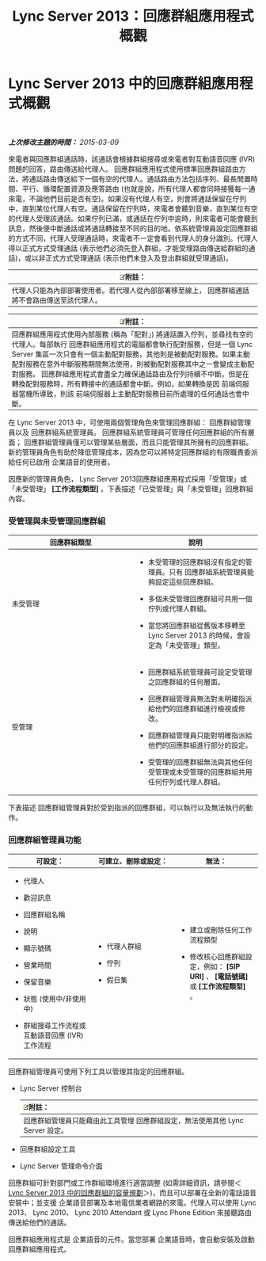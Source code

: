 ﻿---
title: Lync Server 2013：回應群組應用程式概觀
TOCTitle: 回應群組應用程式概觀
ms:assetid: 6cc333e7-4029-4372-86b2-016040c415fb
ms:mtpsurl: https://technet.microsoft.com/zh-tw/library/Gg398513(v=OCS.15)
ms:contentKeyID: 49291245
ms.date: 08/10/2015
mtps_version: v=OCS.15
ms.translationtype: HT
---

# Lync Server 2013 中的回應群組應用程式概觀

 

_**上次修改主題的時間：** 2015-03-09_

來電者與回應群組通話時，該通話會根據群組搜尋或來電者對互動語音回應 (IVR) 問題的回答，路由傳送給代理人。 回應群組應用程式使用標準回應群組路由方法，將通話路由傳送給下一個有空的代理人。通話路由方法包括序列、最長閒置時間、平行、循環配置資源及應答路由 (也就是說，所有代理人都會同時接獲每一通來電，不論他們目前是否有空)。如果沒有代理人有空，則會將通話保留在佇列中，直到某位代理人有空。通話保留在佇列時，來電者會聽到音樂，直到某位有空的代理人受理該通話。如果佇列已滿，或通話在佇列中逾時，則來電者可能會聽到訊息，然後便中斷通話或將通話轉接至不同的目的地。依系統管理員設定回應群組的方式不同，代理人受理通話時，來電者不一定會看到代理人的身分識別。代理人得以正式方式受理通話 (表示他們必須先登入群組，才能受理路由傳送給群組的通話)，或以非正式方式受理通話 (表示他們未登入及登出群組就受理通話)。

<table>
<thead>
<tr class="header">
<th><img src="images/Gg398811.note(OCS.15).gif" title="note" alt="note" />附註：</th>
</tr>
</thead>
<tbody>
<tr class="odd">
<td>代理人只能為內部部署使用者。若代理人從內部部署移至線上， 回應群組通話將不會路由傳送至該代理人。</td>
</tr>
</tbody>
</table>


<table>
<thead>
<tr class="header">
<th><img src="images/Gg398811.note(OCS.15).gif" title="note" alt="note" />附註：</th>
</tr>
</thead>
<tbody>
<tr class="odd">
<td>回應群組應用程式使用內部服務 (稱為「配對」) 將通話置入佇列，並尋找有空的代理人。每部執行 回應群組應用程式的電腦都會執行配對服務，但是一個 Lync Server 集區一次只會有一個主動配對服務，其他則是被動配對服務。如果主動配對服務在意外中斷服務期間無法使用，則被動配對服務其中之一會變成主動配對服務。 回應群組應用程式會盡全力確保通話路由及佇列持續不中斷。但是在轉換配對服務時，所有轉接中的通話都會中斷。例如，如果轉換是因 前端伺服器當機所導致，則該 前端伺服器上主動配對服務目前所處理的任何通話也會中斷。</td>
</tr>
</tbody>
</table>


在 Lync Server 2013 中，可使用兩個管理角色來管理回應群組： 回應群組管理員以及 回應群組系統管理員。 回應群組系統管理員可管理任何回應群組的所有層面； 回應群組管理員僅可以管理某些層面，而且只能管理其所擁有的回應群組。新的管理員角色有助於降低管理成本，因為您可以將特定回應群組的有限職責委派給任何已啟用 企業語音的使用者。

因應新的管理員角色， Lync Server 2013回應群組應用程式採用「受管理」或「未受管理」 **\[工作流程類型\]** 。下表描述「已受管理」與「未受管理」回應群組內容。

### 受管理與未受管理回應群組

<table>
<colgroup>
<col style="width: 50%" />
<col style="width: 50%" />
</colgroup>
<thead>
<tr class="header">
<th>回應群組類型</th>
<th>說明</th>
</tr>
</thead>
<tbody>
<tr class="odd">
<td><p>未受管理</p></td>
<td><ul>
<li><p>未受管理的回應群組沒有指定的管理員。只有 回應群組系統管理員能夠設定這些回應群組。</p></li>
<li><p>多個未受管理回應群組可共用一個佇列或代理人群組。</p></li>
<li><p>當您將回應群組從舊版本移轉至 Lync Server 2013 的時候，會設定為「未受管理」類型。</p></li>
</ul></td>
</tr>
<tr class="even">
<td><p>受管理</p></td>
<td><ul>
<li><p>回應群組系統管理員可設定受管理之回應群組的任何層面。</p></li>
<li><p>回應群組管理員無法對未明確指派給他們的回應群組進行檢視或修改。</p></li>
<li><p>回應群組管理員只能對明確指派給他們的回應群組進行部分的設定。</p></li>
<li><p>受管理的回應群組無法與其他任何受管理或未受管理的回應群組共用任何佇列或代理人群組。</p></li>
</ul></td>
</tr>
</tbody>
</table>


下表描述 回應群組管理員對於受到指派的回應群組，可以執行以及無法執行的動作。

### 回應群組管理員功能

<table>
<colgroup>
<col style="width: 33%" />
<col style="width: 33%" />
<col style="width: 33%" />
</colgroup>
<thead>
<tr class="header">
<th>可設定：</th>
<th>可建立、刪除或設定：</th>
<th>無法：</th>
</tr>
</thead>
<tbody>
<tr class="odd">
<td><ul>
<li><p>代理人</p></li>
<li><p>歡迎訊息</p></li>
<li><p>回應群組名稱</p></li>
<li><p>說明</p></li>
<li><p>顯示號碼</p></li>
<li><p>營業時間</p></li>
<li><p>保留音樂</p></li>
<li><p>狀態 (使用中/非使用中)</p></li>
<li><p>群組搜尋工作流程或互動語音回應 (IVR) 工作流程</p></li>
</ul></td>
<td><ul>
<li><p>代理人群組</p></li>
<li><p>佇列</p></li>
<li><p>假日集</p></li>
</ul></td>
<td><ul>
<li><p>建立或刪除任何工作流程類型</p></li>
<li><p>修改核心回應群組設定，例如： <strong>[SIP URI]</strong> 、 <strong>[電話號碼]</strong> 或 <strong>[工作流程類型]</strong> 。</p></li>
</ul></td>
</tr>
</tbody>
</table>


回應群組管理員可使用下列工具以管理其指定的回應群組。

  - Lync Server 控制台
    
    <table>
    <thead>
    <tr class="header">
    <th><img src="images/Gg398811.note(OCS.15).gif" title="note" alt="note" />附註：</th>
    </tr>
    </thead>
    <tbody>
    <tr class="odd">
    <td>回應群組管理員只能藉由此工具管理 回應群組設定，無法使用其他 Lync Server 設定。</td>
    </tr>
    </tbody>
    </table>


  - 回應群組設定工具

  - Lync Server 管理命令介面

回應群組可針對部門或工作群組環境進行適當調整 (如需詳細資訊，請參閱＜ [Lync Server 2013 中的回應群組的容量規劃](lync-server-2013-capacity-planning-for-response-group.md)＞)，而且可以部署在全新的電話語音安裝中；並支援 企業語音部署及本地電信業者網路的來電。代理人可以使用 Lync 2013、 Lync 2010、 Lync 2010 Attendant 或 Lync Phone Edition 來接聽路由傳送給他們的通話。

回應群組應用程式是 企業語音的元件。當您部署 企業語音時，會自動安裝及啟動 回應群組應用程式。

